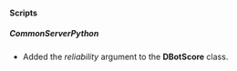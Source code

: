 
#### Scripts
##### CommonServerPython
- Added the *reliability* argument to the **DBotScore** class.
